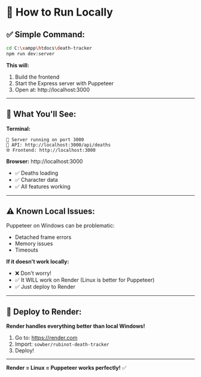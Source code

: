 # 🏃 How to Run Locally

## ✅ Simple Command:

```bash
cd C:\xampp\htdocs\death-tracker
npm run dev:server
```

**This will:**
1. Build the frontend
2. Start the Express server with Puppeteer
3. Open at: http://localhost:3000

---

## 🎯 What You'll See:

**Terminal:**
```
🚀 Server running on port 3000
📡 API: http://localhost:3000/api/deaths
🌐 Frontend: http://localhost:3000
```

**Browser:** http://localhost:3000
- ✅ Deaths loading
- ✅ Character data
- ✅ All features working

---

## ⚠️ Known Local Issues:

Puppeteer on Windows can be problematic:
- Detached frame errors
- Memory issues
- Timeouts

**If it doesn't work locally:**
- ❌ Don't worry! 
- ✅ It WILL work on Render (Linux is better for Puppeteer)
- ✅ Just deploy to Render

---

## 🚀 Deploy to Render:

**Render handles everything better than local Windows!**

1. Go to: https://render.com
2. Import: `sowber/rubinot-death-tracker`
3. Deploy!

---

**Render = Linux = Puppeteer works perfectly!** ✅

